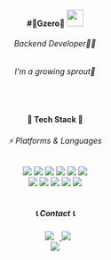 
<div align='center'>
  <h4 align="center">
    #🐣Gzero🐣 
    <img width="30" src="https://user-images.githubusercontent.com/75469131/213887734-1f8f0fb6-4395-4aa6-b828-3b44b96d8f0f.gif" />
  </h4>
  <h6 align="center">Backend Developer👩‍💻</h6>
  <h6 align="center">I'm a growing sprout🌱</h6>
</div>
<br/> 
<div align='center'>

<h4 style="font-weight: bold" align="center"> 🌱 Tech Stack 🌱 </h4>
<h6 align="center"> ⚡ Platforms & Languages </h6>
<img src="https://img.shields.io/badge/Java-007396?style=flat-false&logo=OpenJDK&logoColor=white"/>
<img src="https://img.shields.io/badge/Python-3766AB?style=flat-false&logo=Python&logoColor=yellow"/></a>
<img src="https://img.shields.io/badge/JavaScript-gray?style=flat&logo=JavaScript&logoColor=F7DF1E"/>
<img src="https://img.shields.io/badge/c-white?style=flat-false&logo=c%2B%2B&logoColor=0052CC">
<img src="https://img.shields.io/badge/React-white?style=flat&logo=React&logoColor=61DAFB"/>
<img src="https://img.shields.io/badge/Node.js-green?style=flat&logo=Node.js&logoColor=0052CC"/>
<br/>
<img src="https://img.shields.io/badge/MySQL-4479A1?style=flat&logo=mysql&logoColor=white"/>
<img src="https://img.shields.io/badge/css-1572B6?style=flat-false&logo=css3&logoColor=white">
<img src="https://img.shields.io/badge/html5-E34F26?style=flat-false&logo=html5&logoColor=white"> 
<img src="https://img.shields.io/badge/oracle-f1d8d9?style=flat-false&logo=oracle&logoColor=4479A1">
<img src="https://img.shields.io/badge/Spring Boot-6DB33F?style=flat-false&logo=Spring Boot&logoColor=yellow">
<br/>

<!--
<h6 align="center"> 🛠️ Tools </h6>
<div align="center">
    <img src="https://img.shields.io/badge/Eclipse IDE-2C2255?style=flat&logo=eclipseide&logoColor=white"/>
    <img src="https://img.shields.io/badge/Visual Studio Code-007ACC?style=flat&logo=visualstudiocode&logoColor=white"/>
    <img src="https://img.shields.io/badge/PyCharm-000000?style=flat&logo=pycharm&logoColor=white"/>
    <img src="https://img.shields.io/badge/Intellij-3766AB?style=flat&logo=intellijidea&logoColor=black"/>
    <img src="https://img.shields.io/badge/Tomcat-F8DC75?style=flat&logo=apachetomcat&logoColor=white"/>
    <img src="https://img.shields.io/badge/GitHub-181717?style=flat&logo=github&logoColor=white"/>
<img src="https://img.shields.io/badge/git-F05032?style=flat-false&logo=git&logoColor=white">
</div>
-->
<br/> 
<div align='center'>
<h5>📞 Contact 📞</h5>
<a href="https://www.instagram.com/o______og">
    <img 
        src="http://img.shields.io/badge/- Instagram -black?style=flat&logo=Instagram&link=https://www.instagram.com/o______og/"
        style="height : auto; margin-left : 10px; margin-right : 10px;"/>
<a href="mailto:gzero1016@gmail.com"><img src="https://img.shields.io/badge/ Gmail -d14836?style=flat-false&logo=Gmail&logoColor=white&link=gzero1016@gmail.com"/></a>
<br/>
<a href="https://hits.seeyoufarm.com"><img src="https://hits.seeyoufarm.com/api/count/incr/badge.svg?url=https%3A%2F%2Fgithub.com%2Fgzero1016%2Fhit-counter&count_bg=%23D65A5A&title_bg=%23060606&icon=&icon_color=%23E7E7E7&title=Github&edge_flat=false"/></a>

</div>

<div align='center'>
<!---
[![minseon yu's GitHub stats](https://github-readme-stats.vercel.app/api?username=gzero1016&layout=compact&theme=nord)](https://github.com/gzero1016/github-readme-stats)
![Top Langs](https://github-readme-stats.vercel.app/api/top-langs/?username=gzero1016&layout=compact&theme=nord)
</div>
